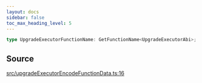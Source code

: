 ```yaml
---
layout: docs
sidebar: false
toc_max_heading_level: 5
---
```


```ts
type UpgradeExecutorFunctionName: GetFunctionName<UpgradeExecutorAbi>;
```

## Source

[src/upgradeExecutorEncodeFunctionData.ts:16](https://github.com/OffchainLabs/arbitrum-orbit-sdk/blob/27c24d61cdc7e62a81af29bd04f39d5a3549ecb3/src/upgradeExecutorEncodeFunctionData.ts#L16)
